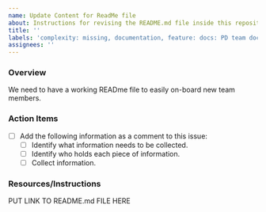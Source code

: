 ```yaml
---
name: Update Content for ReadMe file
about: Instructions for revising the README.md file inside this repository
title: ''
labels: 'complexity: missing, documentation, feature: docs: PD team documentation, good first issue, help wanted, question, role: missing, size: missing'
assignees: ''
---
```


### Overview

We need to have a working READme file to easily on-board new team members.

### Action Items

- [ ] Add the following information as a comment to this issue:
    - [ ] Identify what information needs to be collected.
    - [ ] Identify who holds each piece of information.
    - [ ] Collect information.

### Resources/Instructions

PUT LINK TO README.md FILE HERE
